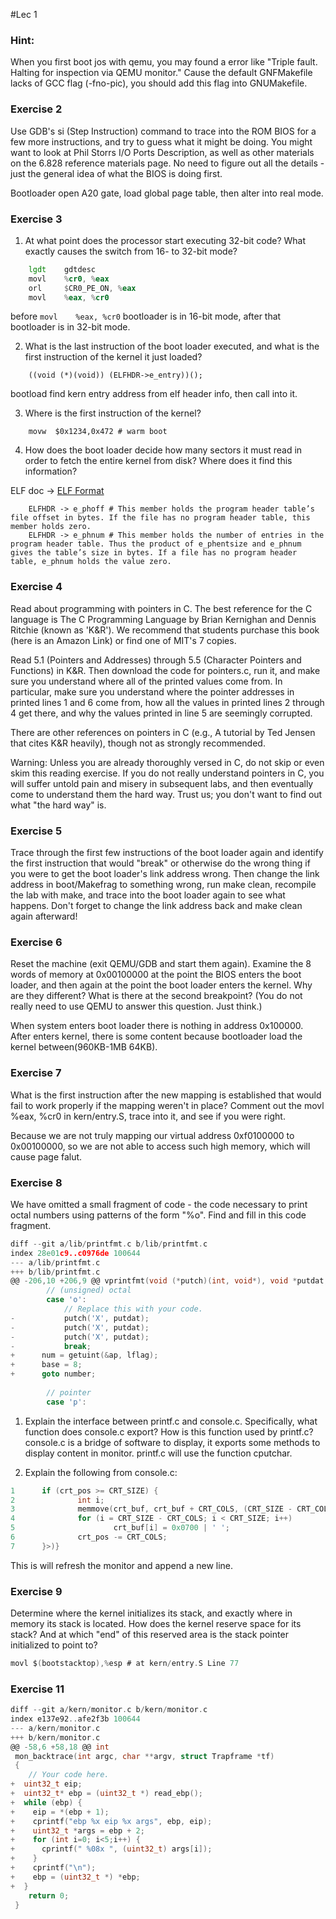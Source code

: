 #Lec 1

### Hint:
When you first boot jos with qemu, you may found a error like "Triple fault.  Halting for inspection via QEMU monitor."
Cause the default GNFMakefile lacks of GCC flag (-fno-pic), you should add this flag into GNUMakefile.

### Exercise 2
  Use GDB's si (Step Instruction) command to trace into the ROM BIOS for a few more instructions, and try to guess what it might be doing. You might want to look at Phil Storrs I/O Ports Description, as well as other materials on the 6.828 reference materials page. No need to figure out all the details - just the general idea of what the BIOS is doing first.

Bootloader open A20 gate, load global page table, then alter into real mode.

### Exercise 3
1. At what point does the processor start executing 32-bit code? What exactly causes the switch from 16- to 32-bit mode?
```asm
	lgdt    gdtdesc
	movl    %cr0, %eax
	orl     $CR0_PE_ON, %eax
	movl    %eax, %cr0
```
before ```movl    %eax, %cr0``` bootloader is in 16-bit mode, after that bootloader is in 32-bit mode.

2. What is the last instruction of the boot loader executed, and what is the first instruction of the kernel it just loaded?
```
	((void (*)(void)) (ELFHDR->e_entry))();
```
bootload find kern entry address from elf header info, then call into it.

3. Where is the first instruction of the kernel?
```
	movw  $0x1234,0x472 # warm boot
```
4. How does the boot loader decide how many sectors it must read in order to fetch the entire kernel from disk? Where does it find this information?

  ELF doc -> [ELF Format](http://www.skyfree.org/linux/references/ELF_Format.pdf)

```
	ELFHDR -> e_phoff # This member holds the program header table’s file offset in bytes. If the file has no program header table, this member holds zero.
	ELFHDR -> e_phnum # This member holds the number of entries in the program header table. Thus the product of e_phentsize and e_phnum gives the table’s size in bytes. If a file has no program header table, e_phnum holds the value zero.
```

### Exercise 4
  Read about programming with pointers in C. The best reference for the C language is The C Programming Language by Brian Kernighan and Dennis Ritchie (known as 'K&R'). We recommend that students purchase this book (here is an Amazon Link) or find one of MIT's 7 copies.

  Read 5.1 (Pointers and Addresses) through 5.5 (Character Pointers and Functions) in K&R. Then download the code for pointers.c, run it, and make sure you understand where all of the printed values come from. In particular, make sure you understand where the pointer addresses in printed lines 1 and 6 come from, how all the values in printed lines 2 through 4 get there, and why the values printed in line 5 are seemingly corrupted.

  There are other references on pointers in C (e.g., A tutorial by Ted Jensen that cites K&R heavily), though not as strongly recommended.

  Warning: Unless you are already thoroughly versed in C, do not skip or even skim this reading exercise. If you do not really understand pointers in C, you will suffer untold pain and misery in subsequent labs, and then eventually come to understand them the hard way. Trust us; you don't want to find out what "the hard way" is.

### Exercise 5
  Trace through the first few instructions of the boot loader again and identify the first instruction that would "break" or otherwise do the wrong thing if you were to get the boot loader's link address wrong. Then change the link address in boot/Makefrag to something wrong, run make clean, recompile the lab with make, and trace into the boot loader again to see what happens. Don't forget to change the link address back and make clean again afterward!

### Exercise 6
  Reset the machine (exit QEMU/GDB and start them again). Examine the 8 words of memory at 0x00100000 at the point the BIOS enters the boot loader, and then again at the point the boot loader enters the kernel. Why are they different? What is there at the second breakpoint? (You do not really need to use QEMU to answer this question. Just think.)

When system enters boot loader there is nothing in address 0x100000.
After enters kernel, there is some content because bootloader load the kernel between(960KB-1MB 64KB).

### Exercise 7
  What is the first instruction after the new mapping is established that would fail to work properly if the mapping weren't in place? Comment out the movl %eax, %cr0 in kern/entry.S, trace into it, and see if you were right.


Because we are not truly mapping our virtual address 0xf0100000 to 0x00100000, so we are not able to access such high memory, which will cause page falut.

### Exercise 8
  We have omitted a small fragment of code - the code necessary to print octal numbers using patterns of the form "%o". Find and fill in this code fragment.

```c
diff --git a/lib/printfmt.c b/lib/printfmt.c
index 28e01c9..c0976de 100644
--- a/lib/printfmt.c
+++ b/lib/printfmt.c
@@ -206,10 +206,9 @@ vprintfmt(void (*putch)(int, void*), void *putdat, const char *fmt, va_list ap)
 		// (unsigned) octal
 		case 'o':
 			// Replace this with your code.
-			putch('X', putdat);
-			putch('X', putdat);
-			putch('X', putdat);
-			break;
+      num = getuint(&ap, lflag);
+      base = 8;
+      goto number;
 
 		// pointer
 		case 'p':
```

1. Explain the interface between printf.c and console.c. Specifically, what function does console.c export? How is this function used by printf.c?
console.c is a bridge of software to display, it exports some methods to display content in monitor. printf.c will use the function cputchar.

2. Explain the following from console.c:

```c
1      if (crt_pos >= CRT_SIZE) {
2              int i;
3              memmove(crt_buf, crt_buf + CRT_COLS, (CRT_SIZE - CRT_COLS) * sizeof(uint16_t));
4              for (i = CRT_SIZE - CRT_COLS; i < CRT_SIZE; i++)
5                      crt_buf[i] = 0x0700 | ' ';
6              crt_pos -= CRT_COLS;
7      }>)}
```

This is will refresh the monitor and append a new line.

### Exercise 9
Determine where the kernel initializes its stack, and exactly where in memory its stack is located. How does the kernel reserve space for its stack? And at which "end" of this reserved area is the stack pointer initialized to point to?

```c
movl $(bootstacktop),%esp # at kern/entry.S Line 77
```

### Exercise 11 

```c
diff --git a/kern/monitor.c b/kern/monitor.c
index e137e92..afe2f3b 100644
--- a/kern/monitor.c
+++ b/kern/monitor.c
@@ -58,6 +58,18 @@ int
 mon_backtrace(int argc, char **argv, struct Trapframe *tf)
 {
 	// Your code here.
+  uint32_t eip;
+  uint32_t* ebp = (uint32_t *) read_ebp();
+  while (ebp) {
+    eip = *(ebp + 1);
+    cprintf("ebp %x eip %x args", ebp, eip);
+    uint32_t *args = ebp + 2;
+    for (int i=0; i<5;i++) {
+      cprintf(" %08x ", (uint32_t) args[i]);
+    }
+    cprintf("\n");
+    ebp = (uint32_t *) *ebp;
+  }
 	return 0;
 }
```
